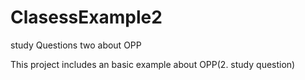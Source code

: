 # ClasessExample2
study Questions two about OPP

This project includes an basic example about OPP(2. study question)
